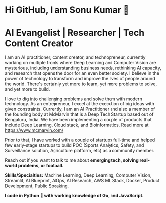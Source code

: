 # Hi GitHub, I am Sonu Kumar 🙏
# AI Evangelist | Researcher | Tech Content Creator

I am an AI practitioner, content creator, and technopreneur, currently working on multiple fronts where Deep Learning and Computer Vision are mysterious, including understanding business needs, rethinking AI capacity, and research that opens the door for an even better society. I believe in the power of technology to transform and improve the lives of people around the world. There's certainly yet more to learn, yet more problems to solve, and yet more to build.

I love to dig into challenging problems and solve them with modern technology. As an entrepreneur, I excel at the execution of big ideas with given constraints. Currently, I am an AI Practitioner and also a member of the founding body at McMarvin that is a Deep Tech Startup based out of Bengaluru, India. We have been implementing a couple of products that include Deep Learning, Cloud stack, and Bioinformatics.
Read more at https://www.mcmarvin.com/

Prior to that, I have worked with a couple of startups full-time and helped few early-stage startups to build POC (Sports Analytics, Safety, and Surveillance solution, Agriculture platform, etc) as a community member.

Reach out if you want to talk to me about **emerging tech, solving real-world problems, or football.**

**Skills/Specialties:** Machine Learning, Deep Learning, Computer Vision, Streamlit, AI Blueprint, AIOps, AI Research, AWS ML Stack, Docker, Product Development, Public Speaking.

**I code in Python 🐍 with working knowledge of Go, and JavaScript.**
